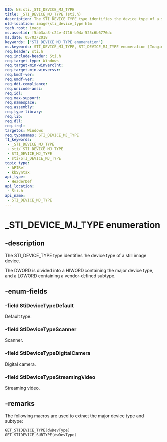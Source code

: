 ```yaml
---
UID: NE:sti._STI_DEVICE_MJ_TYPE
title: _STI_DEVICE_MJ_TYPE (sti.h)
description: The STI_DEVICE_TYPE type identifies the device type of a still image device.The DWORD is divided into a HIWORD containing the major device type, and a LOWORD containing a vendor-defined subtype.
old-location: image\sti_device_type.htm
tech.root: image
ms.assetid: f5ab3aa3-c24e-4716-b94a-525c6b6776dc
ms.date: 05/03/2018
keywords: ["STI_DEVICE_MJ_TYPE enumeration"]
ms.keywords: STI_DEVICE_MJ_TYPE, STI_DEVICE_MJ_TYPE enumeration [Imaging Devices], STI_DEVICE_TYPE, STI_DEVICE_TYPE enumeration [Imaging Devices], StiDeviceTypeDefault, StiDeviceTypeDigitalCamera, StiDeviceTypeScanner, StiDeviceTypeStreamingVideo, _STI_DEVICE_MJ_TYPE, image.sti_device_type, sti/STI_DEVICE_TYPE, sti/StiDeviceTypeDefault, sti/StiDeviceTypeDigitalCamera, sti/StiDeviceTypeScanner, sti/StiDeviceTypeStreamingVideo, stifnc_1cbf2c9f-0c97-439a-8503-c07c68b7d947.xml
req.header: sti.h
req.include-header: Sti.h
req.target-type: Windows
req.target-min-winverclnt: 
req.target-min-winversvr: 
req.kmdf-ver: 
req.umdf-ver: 
req.ddi-compliance: 
req.unicode-ansi: 
req.idl: 
req.max-support: 
req.namespace: 
req.assembly: 
req.type-library: 
req.lib: 
req.dll: 
req.irql: 
targetos: Windows
req.typenames: STI_DEVICE_MJ_TYPE
f1_keywords:
 - _STI_DEVICE_MJ_TYPE
 - sti/_STI_DEVICE_MJ_TYPE
 - STI_DEVICE_MJ_TYPE
 - sti/STI_DEVICE_MJ_TYPE
topic_type:
 - APIRef
 - kbSyntax
api_type:
 - HeaderDef
api_location:
 - Sti.h
api_name:
 - STI_DEVICE_MJ_TYPE
---
```


# _STI_DEVICE_MJ_TYPE enumeration


## -description

The STI_DEVICE_TYPE type identifies the device type of a still image device.

The DWORD is divided into a HIWORD containing the major device type, and a LOWORD containing a vendor-defined subtype.

## -enum-fields

### -field StiDeviceTypeDefault

Default type.

### -field StiDeviceTypeScanner

Scanner.

### -field StiDeviceTypeDigitalCamera

Digital camera.

### -field StiDeviceTypeStreamingVideo

Streaming video.

## -remarks

The following macros are used to extract the major device type and subtype:

```cpp
GET_STIDEVICE_TYPE(dwDevType)
GET_STIDEVICE_SUBTYPE(dwDevType)
```

